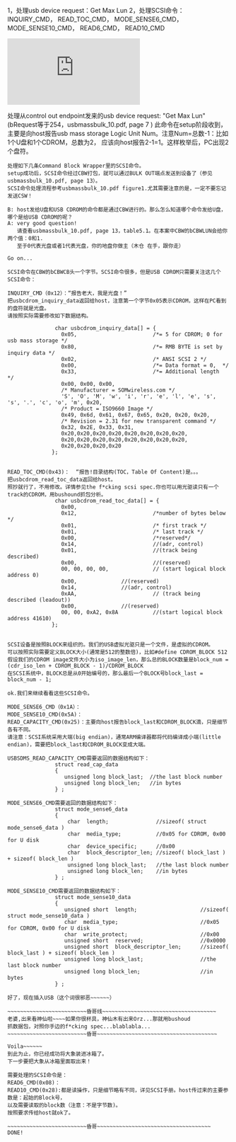 1，处理usb device request：Get Max Lun
2，处理SCSI命令：
            INQUIRY_CMD，
            READ_TOC_CMD，
            MODE_SENSE6_CMD，
            MODE_SENSE10_CMD，
            READ6_CMD，
            READ10_CMD

![参考博客](http://www.52rd.com/Blog/Detail_RD.Blog_whisperer_26805.html)

 处理从control out endpoint发来的usb device request: "Get Max Lun"(bRequest等于254，usbmassbulk_10.pdf, page 7 )
此命令在setup阶段收到，主要是向host报告usb mass storage Logic Unit Num。注意Num=总数-1：比如1个U盘和1个CDROM，总数为2，
应该向host报告2-1=1。这样枚举后，PC出现2个盘符。

    处理如下几条Command Block Wrapper里的SCSI命令。
    setup成功后，SCSI命令经过CBW打包，就可以通过BULK OUT端点发送到设备了（参见usbmassbulk_10.pdf, page 13）。
    SCSI命令处理流程参考usbmassbulk_10.pdf figure1.尤其需要注意的是，一定不要忘记发送CSW！
    
    B: host发给U盘和USB CDROM的命令都是通过CBW进行的。那么怎么知道哪个命令发给U盘，哪个是给USB CDROM的呢？
    A: very good question!
       请查看usbmassbulk_10.pdf, page 13，table5.1。在本案中CBW的bCBWLUN会给你两个值：0和1.
       至于0代表光盘或者1代表光盘，你的地盘你做主（木仓 在手，跟你走）
       
    Go on...
    
    SCSI命令在CBW的bCBWCB头一个字节。SCSI命令很多，但是USB CDROM只需要关注这几个SCSI命令：
    
    INQUIRY_CMD（0x12）：“报告老大，我是光盘！”
    把usbcdrom_inquiry_data返回给host，注意第一个字节0x05表示CDROM，这样在PC看到的盘符就是光盘。
    请按照实际需要修改如下数据结构。
    
                   char usbcdrom_inquiry_data[] = {
                     0x05,                        /*= 5 for CDROM; 0 for usb mass storage */
                     0x80,                        /*= RMB BYTE is set by inquiry data */
                     0x02,                        /* ANSI SCSI 2 */
                     0x00,                        /*= Data format = 0,  */
                     0x33,                        /*= Additional length   */
                     0x00, 0x00, 0x00,
                     /* Manufacturer = SOMwireless.com */
                     'S', 'O', 'M', 'w', 'i', 'r', 'e', 'l', 'e', 's', 's', '.', 'c', 'o', 'm', 0x20,
                     /* Product = ISO9660 Image */
                     0x49, 0x6d, 0x61, 0x67, 0x65, 0x20, 0x20, 0x20,
                     /* Revision = 2.31 for new transparent command */
                     0x32, 0x2E, 0x33, 0x31, 
                     0x20,0x20,0x20,0x20,0x20,0x20,0x20,0x20,  
                     0x20,0x20,0x20,0x20,0x20,0x20,0x20,0x20,
                     0x20,0x20,0x20,0x20
                  };
    
    
    READ_TOC_CMD(0x43)：  “报告!目录结构(TOC，Table Of Content)是。。。
    把usbcdrom_read_toc_data返回给host。
    照抄就行了，不用修改。详情参见the f*cking scsi spec.你也可以用光驱读只有一个track的CDROM，用bushound抓包分析。
                   char usbcdrom_read_toc_data[] = {
                     0x00,                        
                     0x12,                        /*number of bytes below */
                     0x01,                        /* first track */
                     0x01,                        /* last track */
                     0x00,                        /*reserved*/
                     0x14,                        //(adr, control)
                     0x01,                        //(track being described) 
                     0x00,                        //(reserved)
                     00, 00, 00, 00,              // (start logical block address 0)
                     0x00,              //(reserved)
                     0x14,              //(adr, control)
                     0xAA,                        // (track being described (leadout))
                     0x00,              //(reserved)
                     00, 00, 0xA2, 0x8A           //(start logical block address 41610)
                  };
   
    
    SCSI设备是按照BLOCK来组织的。我们的USB虚拟光驱只是一个文件，是虚拟的CDROM。
    可以按照实际需要定义BLOCK大小(通常是512的整数倍)，比如#define CDROM_BLOCK 512
    假设我们的CDROM image文件大小为iso_image_len，那么总的BLOCK数量是block_num = (cdr_iso_len + CDROM_BLOCK - 1)/CDROM_BLOCK
    在SCSI系统中，BLOCK总是从0开始编号的，那么最后一个BLOCK号block_last = block_num - 1;
    
    ok.我们来继续看看这些SCSI命令。
    
    MODE_SENSE6_CMD（0x1A）：
    MODE_SENSE10_CMD(0x5A)：
    READ_CAPACITY_CMD(0x25)：主要向host报告block_last和CDROM_BLOCK滴，只是细节各有不同。
    请注意：SCSI系统采用大端(big endian)，通常ARM编译器都将代码编译成小端(little endian)，需要把block_last和CDROM_BLOCK变成大端。
    
    USBSDMS_READ_CAPACITY_CMD需要返回的数据结构如下：
                   struct read_cap_data
                   {
                      unsigned long block_last;  //the last block number
                      unsigned long block_len;   //in bytes
                   } ;

    MODE_SENSE6_CMD需要返回的数据结构如下：
                   struct mode_sense6_data
                   {
                       char  length;               //sizeof( struct mode_sense6_data )
                       char  media_type;           //0x05 for CDROM, 0x00 for U disk
                       char  device_specific;      //0x00
                       char  block_descriptor_len; //sizeof( block_last ) + sizeof( block_len )
                       unsigned long block_last;   //the last block number
                       unsigned long block_len;    //in bytes
                   } ;
                   
    MODE_SENSE10_CMD需要返回的数据结构如下：
                   struct mode_sense10_data
                   {
                      unsigned short  length;                    //sizeof( struct mode_sense10_data )
                      char  media_type;                          //0x05 for CDROM, 0x00 for U disk
                      char  write_protect;                       //0x00
                      unsigned short  reserved;                  //0x0000
                      unsigned short  block_descriptor_len;      //sizeof( block_last ) + sizeof( block_len )
                      unsigned long block_last;                  //the last block number
                      unsigned long block_len;                   //in bytes
                   } ;

    好了，现在插入USB（这个词很邪恶~~~~~~）
    
    ~~~~~~~~~~~~~~~~~~~~~~~~~昏哥线~~~~~~~~~~~~~~~~~~~~~~~~~~~~~~~~~~~~
    老婆,出来看神仙啦~~~~如果你很杯具，神仙木有出来Orz...那就用bushoud
    抓数据包，对照你手边的f*cking spec...blablabla...
    ~~~~~~~~~~~~~~~~~~~~~~~~~昏哥~~~~~~~~~~~~~~~~~~~~~~~~~~~~~~~~~~~~~~
    
    Voila~~~~~~
    到此为止，你已经成功将大象装进冰箱了。
    下一步要把大象从冰箱里面取出来！
    
    需要处理的SCSI命令是：
    READ6_CMD(0x08)：
    READ10_CMD(0x28):都是读操作，只是细节略有不同，详见SCSI手册。host传过来的主要参数是：起始的Block号，
    以及需要读取的block数（注意：不是字节数)。
    按照要求传给host就ok了。
    
    ~~~~~~~~~~~~~~~~~~~~~~~~~昏哥~~~~~~~~~~~~~~~~~~~~~~~~~~~~~~~~~~~~
    DONE!            